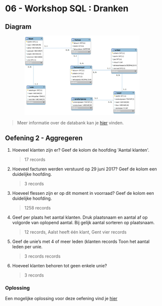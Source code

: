 # 06 - Workshop SQL : Dranken

## Diagram
<p align="center">
    <img width="75%"  src="../../images/diagram-dranken.jpg" alt="Diagram Dranken.db">
</p>

> Meer informatie over de databank kan je [hier](structure.md) vinden.

## Oefening 2 - Aggregeren

1. Hoeveel klanten zijn er? Geef de kolom de hoofding 'Aantal klanten'. 
    > 17 records
2. Hoeveel facturen werden verstuurd op 29 juni 2017? Geef de kolom een duidelijke hoofding.
    > 3 records
3. Hoeveel flessen zijn er op dit moment in voorraad? Geef de kolom een duidelijke hoofding.
    > 1258 records
4. Geef per plaats het aantal klanten. Druk plaatsnaam en aantal af op volgorde van oplopend aantal. Bij gelijk aantal sorteren op plaatsnaam. 
    > 12 records, Aalst heeft één klant, Gent vier records
5. Geef de unie’s met 4 of meer leden (klanten records Toon het aantal leden per unie. 
    > 3 records records
6. Hoeveel klanten behoren tot geen enkele unie? 
    > 3 records

### Oplossing
Een mogelijke oplossing voor deze oefening vind je [hier](/workshops/07-SQL/solutions/dranken/exercise-2.md)
